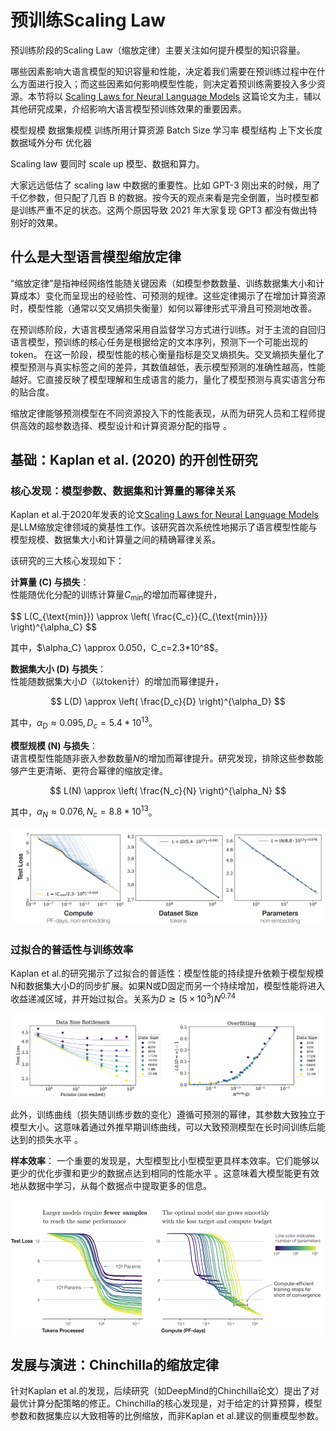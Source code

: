 <!--Copyright © ZOMI 适用于[License](https://github.com/Infrasys-AI/AIInfra)版权许可-->

# 预训练Scaling Law

预训练阶段的Scaling Law（缩放定律）主要关注如何提升模型的知识容量。

哪些因素影响大语言模型的知识容量和性能，决定着我们需要在预训练过程中在什么方面进行投入；而这些因素如何影响模型性能，则决定着预训练需要投入多少资源。本节将以 [Scaling Laws for Neural Language Models](https://arxiv.org/pdf/2001.08361) 这篇论文为主，辅以其他研究成果，介绍影响大语言模型预训练效果的重要因素。

模型规模
数据集规模
训练所用计算资源
Batch Size 
学习率
模型结构
上下文长度
数据域外分布
优化器

Scaling law 要同时 scale up 模型、数据和算力。

大家远远低估了 scaling law 中数据的重要性。比如 GPT-3 刚出来的时候，用了千亿参数，但只配了几百 B 的数据。按今天的观点来看是完全倒置，当时模型都是训练严重不足的状态。这两个原因导致 2021 年大家复现 GPT3 都没有做出特别好的效果。

## 什么是大型语言模型缩放定律

“缩放定律”是指神经网络性能随关键因素（如模型参数数量、训练数据集大小和计算成本）变化而呈现出的经验性、可预测的规律。这些定律揭示了在增加计算资源时，模型性能（通常以交叉熵损失衡量）如何以幂律形式平滑且可预测地改善。

在预训练阶段，大语言模型通常采用自监督学习方式进行训练。对于主流的自回归语言模型，预训练的核心任务是根据给定的文本序列，预测下一个可能出现的token。
在这一阶段，模型性能的核心衡量指标是交叉熵损失。交叉熵损失量化了模型预测与真实标签之间的差异，其数值越低，表示模型预测的准确性越高，性能越好。它直接反映了模型理解和生成语言的能力，量化了模型预测与真实语言分布的贴合度。

缩放定律能够预测模型在不同资源投入下的性能表现，从而为研究人员和工程师提供高效的超参数选择、模型设计和计算资源分配的指导 。

## 基础：Kaplan et al. (2020) 的开创性研究

### 核心发现：模型参数、数据集和计算量的幂律关系

Kaplan et al.于2020年发表的论文[Scaling Laws for Neural Language Models](https://arxiv.org/pdf/2001.08361)是LLM缩放定律领域的奠基性工作。该研究首次系统性地揭示了语言模型性能与模型规模、数据集大小和计算量之间的精确幂律关系。

该研究的三大核心发现如下：

**计算量 (C) 与损失**：  
性能随优化分配的训练计算量$C_{\text{min}}$的增加而幂律提升，  

$$
L(C_{\text{min}}) \approx \left( \frac{C_c}}{C_{\text{min}}}} \right)^{\alpha_C}
$$ 

其中，$\alpha_C} \approx 0.050，C_c=2.3*10^8$。

**数据集大小 (D) 与损失**：  
性能随数据集大小$D$（以token计）的增加而幂律提升， 

$$
L(D) \approx \left( \frac{D_c}{D} \right)^{\alpha_D}
$$  

其中，$\alpha_D \approx 0.095, D_c=5.4*10^13$。

**模型规模 (N) 与损失**：  
语言模型性能随非嵌入参数数量$N$的增加而幂律提升。研究发现，排除这些参数能够产生更清晰、更符合幂律的缩放定律。 

$$
L(N) \approx \left( \frac{N_c}{N} \right)^{\alpha_N}
$$  

其中，$\alpha_N \approx 0.076, N_c=8.8*10^13$。

![模型性能与计算量、数据集大小、模型规模之间的关系](images/01ScalingLaw01.png)

### 过拟合的普适性与训练效率

Kaplan et al.的研究揭示了过拟合的普适性：模型性能的持续提升依赖于模型规模N和数据集大小D的同步扩展。如果N或D固定而另一个持续增加，模型性能将进入收益递减区域，并开始过拟合。关系为$D \gtrsim (5 \times 10^3) N^{0.74}$

![模型参数与数据](images/01ScalingLaw03.png)

此外，训练曲线（损失随训练步数的变化）遵循可预测的幂律，其参数大致独立于模型大小。这意味着通过外推早期训练曲线，可以大致预测模型在长时间训练后能达到的损失水平 。   

**样本效率**：
一个重要的发现是，大型模型比小型模型更具样本效率。它们能够以更少的优化步骤和更少的数据点达到相同的性能水平 。这意味着大模型能更有效地从数据中学习，从每个数据点中提取更多的信息。

![样本效率](images/01ScalingLaw02.png)


## 发展与演进：Chinchilla的缩放定律

针对Kaplan et al.的发现，后续研究（如DeepMind的Chinchilla论文）提出了对最优计算分配策略的修正。Chinchilla的核心发现是，对于给定的计算预算，模型参数和数据集应以大致相等的比例缩放，而非Kaplan et al.建议的侧重模型参数。





